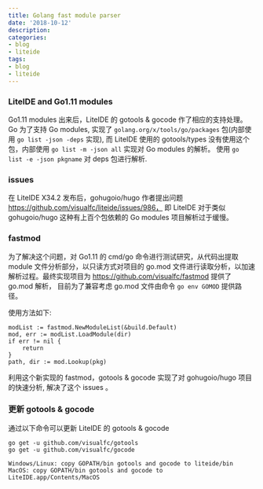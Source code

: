 ```yaml
---
title: Golang fast module parser
date: '2018-10-12'
description:
categories:
- blog
- liteide
tags:
- blog
- liteide
---
```


### LiteIDE and Go1.11 modules
Go1.11 modules 出来后，LiteIDE 的 gotools & gocode 作了相应的支持处理。
Go 为了支持 Go modules, 实现了 `golang.org/x/tools/go/packages` 包(内部使用 `go list -json -deps` 实现),
而 LiteIDE 使用的 gotools/types 没有使用这个包，内部使用 `go list -m -json all` 实现对 Go modules 的解析。
使用 `go list -e -json pkgname` 对 deps 包进行解析.

### issues
在 LiteIDE X34.2 发布后，gohugoio/hugo 作者提出问题 https://github.com/visualfc/liteide/issues/986，
即 LiteIDE 对于类似 gohugoio/hugo 这种有上百个包依赖的 Go modules 项目解析过于缓慢。

### fastmod
为了解决这个问题，对 Go1.11 的 cmd/go 命令进行测试研究，从代码出提取 module 文件分析部分，以只读方式对项目的 go.mod 
文件进行读取分析，以加速解析过程。最终实现项目为 https://github.com/visualfc/fastmod 提供了 go.mod 解析，
目前为了兼容考虑 go.mod 文件由命令 `go env GOMOD` 提供路径。

使用方法如下:

	modList := fastmod.NewModuleList(&build.Default)
	mod, err := modList.LoadModule(dir)
	if err != nil {
		return
	}
	path, dir := mod.Lookup(pkg)
	
利用这个新实现的 fastmod，gotools & gocode 实现了对 gohugoio/hugo 项目的快速分析, 解决了这个 issues 。

### 更新 gotools & gocode
通过以下命令可以更新 LiteIDE 的 gotools & gocode

	go get -u github.com/visualfc/gotools
	go get -u github.com/visualfc/gocode

	Windows/Linux: copy GOPATH/bin gotools and gocode to liteide/bin
	MacOS: copy GOPATH/bin gotools and gocode to LiteIDE.app/Contents/MacOS


